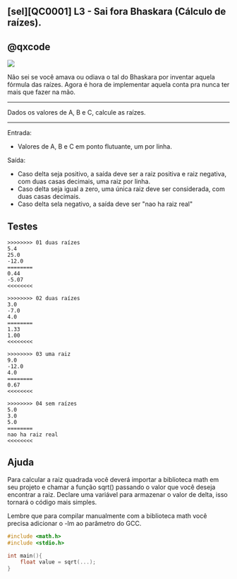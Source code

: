 ## [sel][QC0001] L3 - Sai fora Bhaskara (Cálculo de raízes).
## @qxcode

![](https://raw.githubusercontent.com/qxcodefup/arcade/master/base/0001/logo.jpg)

Não sei se você amava ou odiava o tal do Bhaskara por inventar aquela fórmula das raízes. Agora é hora de implementar aquela conta pra nunca ter mais que fazer na mão.

---
Dados os valores de A, B e C, calcule as raízes.

---
Entrada:
- Valores de A, B e C em ponto flutuante, um por linha.

Saída:
- Caso delta seja positivo, a saída deve ser a raiz positiva e raiz negativa, com duas casas decimais, uma raiz por linha.
- Caso delta seja igual a zero, uma única raiz deve ser considerada, com duas casas decimais.
- Caso delta sela negativo, a saída deve ser "nao ha raiz real"

## Testes

```
>>>>>>>> 01 duas raízes
5.4
25.0
-12.0
========
0.44
-5.07
<<<<<<<<

>>>>>>>> 02 duas raízes
3.0
-7.0
4.0
========
1.33
1.00
<<<<<<<<

>>>>>>>> 03 uma raiz
9.0
-12.0
4.0
========
0.67
<<<<<<<<

>>>>>>>> 04 sem raízes
5.0
3.0
5.0
========
nao ha raiz real
<<<<<<<<
```

## Ajuda

Para calcular a raiz quadrada você deverá importar a biblioteca math em seu projeto e chamar a função sqrt() passando o valor que você deseja encontrar a raiz. Declare uma variável para armazenar o valor de delta, isso tornará o código mais simples.

Lembre que para compilar manualmente com a biblioteca math você precisa adicionar o -lm ao parâmetro do GCC.

```c
#include <math.h>
#include <stdio.h>

int main(){
    float value = sqrt(...);
}
```

<!---

>>>>>>>> 05
1.0
-1.0
-20.0
========
5.00
-4.00
<<<<<<<<


>>>>>>>> 06
2.00
0.00
0.00
========
0.00
<<<<<<<<


>>>>>>>> 07
5.3
3.4
19.2
========
nao ha raiz real
<<<<<<<<

--->
